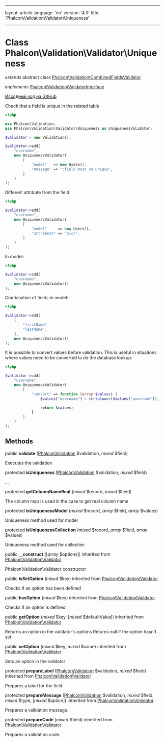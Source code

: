 * * *

layout: article language: 'en' version: '4.0' title: 'Phalcon\Validation\Validator\Uniqueness'

* * *

# Class **Phalcon\Validation\Validator\Uniqueness**

*extends* abstract class [Phalcon\Validation\CombinedFieldsValidator](/4.0/en/api/Phalcon_Validation_CombinedFieldsValidator)

*implements* [Phalcon\Validation\ValidatorInterface](/4.0/en/api/Phalcon_Validation_ValidatorInterface)

<a href="https://github.com/phalcon/cphalcon/tree/v4.0.0/phalcon/validation/validator/uniqueness.zep" class="btn btn-default btn-sm">Исходный код на GitHub</a>

Check that a field is unique in the related table

```php
<?php

use Phalcon\Validation;
use Phalcon\Validation\Validator\Uniqueness as UniquenessValidator;

$validator = new Validation();

$validator->add(
    "username",
    new UniquenessValidator(
        [
            "model"   => new Users(),
            "message" => ":field must be unique",
        ]
    )
);

```

Different attribute from the field:

```php
<?php

$validator->add(
    "username",
    new UniquenessValidator(
        [
            "model"     => new Users(),
            "attribute" => "nick",
        ]
    )
);

```

In model:

```php
<?php

$validator->add(
    "username",
    new UniquenessValidator()
);

```

Combination of fields in model:

```php
<?php

$validator->add(
    [
        "firstName",
        "lastName",
    ],
    new UniquenessValidator()
);

```

It is possible to convert values before validation. This is useful in situations where values need to be converted to do the database lookup:

```php
<?php

$validator->add(
    "username",
    new UniquenessValidator(
        [
            "convert" => function (array $values) {
                $values["username"] = strtolower($values["username"]);

                return $values;
            }
        ]
    )
);

```

## Methods

public **validate** ([Phalcon\Validation](/4.0/en/api/Phalcon_Validation) $validation, *mixed* $field)

Executes the validation

protected **isUniqueness** ([Phalcon\Validation](/4.0/en/api/Phalcon_Validation) $validation, *mixed* $field)

...

protected **getColumnNameReal** (*mixed* $record, *mixed* $field)

The column map is used in the case to get real column name

protected **isUniquenessModel** (*mixed* $record, *array* $field, *array* $values)

Uniqueness method used for model

protected **isUniquenessCollection** (*mixed* $record, *array* $field, *array* $values)

Uniqueness method used for collection

public **__construct** ([*array* $options]) inherited from [Phalcon\Validation\Validator](/4.0/en/api/Phalcon_Validation_Validator)

Phalcon\Validation\Validator constructor

public **isSetOption** (*mixed* $key) inherited from [Phalcon\Validation\Validator](/4.0/en/api/Phalcon_Validation_Validator)

Checks if an option has been defined

public **hasOption** (*mixed* $key) inherited from [Phalcon\Validation\Validator](/4.0/en/api/Phalcon_Validation_Validator)

Checks if an option is defined

public **getOption** (*mixed* $key, [*mixed* $defaultValue]) inherited from [Phalcon\Validation\Validator](/4.0/en/api/Phalcon_Validation_Validator)

Returns an option in the validator's options Returns null if the option hasn't set

public **setOption** (*mixed* $key, *mixed* $value) inherited from [Phalcon\Validation\Validator](/4.0/en/api/Phalcon_Validation_Validator)

Sets an option in the validator

protected **prepareLabel** ([Phalcon\Validation](/4.0/en/api/Phalcon_Validation) $validation, *mixed* $field) inherited from [Phalcon\Validation\Validator](/4.0/en/api/Phalcon_Validation_Validator)

Prepares a label for the field.

protected **prepareMessage** ([Phalcon\Validation](/4.0/en/api/Phalcon_Validation) $validation, *mixed* $field, *mixed* $type, [*mixed* $option]) inherited from [Phalcon\Validation\Validator](/4.0/en/api/Phalcon_Validation_Validator)

Prepares a validation message.

protected **prepareCode** (*mixed* $field) inherited from [Phalcon\Validation\Validator](/4.0/en/api/Phalcon_Validation_Validator)

Prepares a validation code.